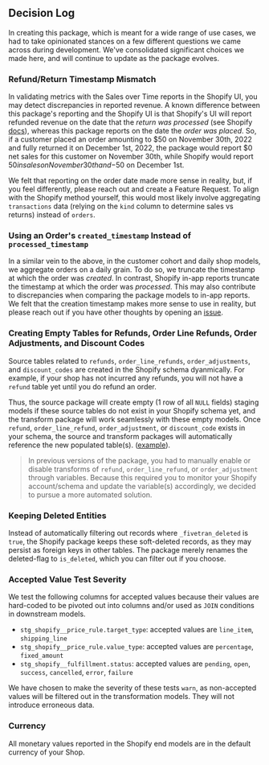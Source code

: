 ## Decision Log

In creating this package, which is meant for a wide range of use cases, we had to take opinionated stances on a few different questions we came across during development. We've consolidated significant choices we made here, and will continue to update as the package evolves. 

### Refund/Return Timestamp Mismatch

In validating metrics with the Sales over Time reports in the Shopify UI, you may detect discrepancies in reported revenue. A known difference between this package's reporting and the Shopify UI is that Shopify's UI will report refunded revenue on the date that the _return was processed_ (see Shopify [docs](https://help.shopify.com/en/manual/reports-and-analytics/shopify-reports/report-types/sales-report)), whereas this package reports on the date the _order was placed_. So, if a customer placed an order amounting to $50 on November 30th, 2022 and fully returned it on December 1st, 2022, the package would report $0 net sales for this customer on November 30th, while Shopify would report $50 in sales on November 30th and -$50 on December 1st. 

We felt that reporting on the order date made more sense in reality, but, if you feel differently, please reach out and create a Feature Request. To align with the Shopify method yourself, this would most likely involve aggregating `transactions` data (relying on the `kind` column to determine sales vs returns) instead of `orders`.

### Using an Order's `created_timestamp` Instead of `processed_timestamp` 

In a similar vein to the above, in the customer cohort and daily shop models, we aggregate orders on a daily grain. To do so, we truncate the timestamp at which the order was _created_. In contrast, Shopify in-app reports truncate the timestamp at which the order was _processed_. This may also contribute to discrepancies when comparing the package models to in-app reports. We felt that the creation timestamp makes more sense to use in reality, but please reach out if you have other thoughts by opening an [issue](https://github.com/fivetran/dbt_shopify/issues/new?assignees=&labels=enhancement&template=feature-request.yml&title=%5BFeature%5D+%3Ctitle%3E).

### Creating Empty Tables for Refunds, Order Line Refunds, Order Adjustments, and Discount Codes

Source tables related to `refunds`, `order_line_refunds`, `order_adjustments`, and `discount_codes` are created in the Shopify schema dyanmically. For example, if your shop has not incurred any refunds, you will not have a `refund` table yet until you do refund an order. 

Thus, the source package will create empty (1 row of all `NULL` fields) staging models if these source tables do not exist in your Shopify schema yet, and the transform package will work seamlessly with these empty models. Once `refund`, `order_line_refund`, `order_adjustment`, or `discount_code` exists in your schema, the source and transform packages will automatically reference the new populated table(s). ([example](https://github.com/fivetran/dbt_shopify_source/blob/main/models/tmp/stg_shopify__refund_tmp.sql)). 

> In previous versions of the package, you had to manually enable or disable transforms of `refund`, `order_line_refund`, or `order_adjustment` through variables. Because this required you to monitor your Shopify account/schema and update the variable(s) accordingly, we decided to pursue a more automated solution.

### Keeping Deleted Entities 

Instead of automatically filtering out records where `_fivetran_deleted` is `true`, the Shopify package keeps these soft-deleted records, as they may persist as foreign keys in other tables. The package merely renames the deleted-flag to `is_deleted`, which you can filter out if you choose.

### Accepted Value Test Severity

We test the following columns for accepted values because their values are hard-coded to be pivoted out into columns and/or used as `JOIN` conditions in downstream models.
- `stg_shopify__price_rule.target_type`: accepted values are `line_item`, `shipping_line`
- `stg_shopify__price_rule.value_type`: accepted values are `percentage`, `fixed_amount`
- `stg_shopify__fulfillment.status`: accepted values are `pending`, `open`, `success`, `cancelled`, `error`, `failure`

We have chosen to make the severity of these tests `warn`, as non-accepted values will be filtered out in the transformation models. They will not introduce erroneous data.

### Currency

All monetary values reported in the Shopify end models are in the default currency of your Shop.